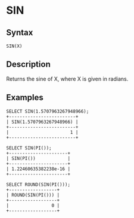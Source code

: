 
# SIN

## Syntax


```
SIN(X)
```

## Description


Returns the sine of X, where X is given in radians.


## Examples


```
SELECT SIN(1.5707963267948966);
+-------------------------+
| SIN(1.5707963267948966) |
+-------------------------+
|                       1 |
+-------------------------+

SELECT SIN(PI());
+----------------------+
| SIN(PI())            |
+----------------------+
| 1.22460635382238e-16 |
+----------------------+

SELECT ROUND(SIN(PI()));
+------------------+
| ROUND(SIN(PI())) |
+------------------+
|                0 |
+------------------+
```
